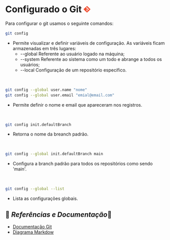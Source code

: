 # Configurado o Git <img src="../img/git.png" alt="image-git" width="4%" height="auto">

Para configurar o git usamos o seguinte comandos:

```bash
git config
```
- Permite visualizar e definir variáveis de configuração. As variáveis ficam armazenadas em três lugares:
  - --global Referente ao usuário logado na máquina;
  - --system Referente ao sistema como um todo e abrange a todos os usuários;
  - --local Configuração de um repositório específico.

<br>

```bash
git config --global user.name "nome"
git config --global user.email "emial@email.com"
```
- Permite definir o nome e email que apareceram nos registros.

<br>

```bash
git config init.defaultBranch
```
- Retorna o nome da breanch padrão.

<br>

```bash
git config --global init.defaultBranch main
```
- Configura a branch padrão para todos os repositórios como sendo 'main'.

<br>

```bash
git config --global --list
```
- Lista as configurações globais.

## 🔎 *Referências e Documentação*📗


- [Documentação Git](https://git-scm.com/doc)
- [Diagrama Markdow](https://support.typora.io/Draw-Diagrams-With-Markdown/)